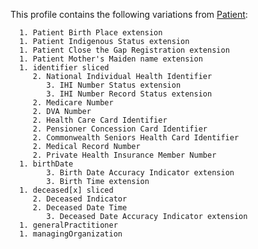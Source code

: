 This profile contains the following variations from [Patient](http://hl7.org/fhir/StructureDefinition/Patient):

      1. Patient Birth Place extension
      1. Patient Indigenous Status extension
      1. Patient Close the Gap Registration extension
      1. Patient Mother's Maiden name extension
      1. identifier sliced
         2. National Individual Health Identifier
            3. IHI Number Status extension
            3. IHI Number Record Status extension
         2. Medicare Number
         2. DVA Number
         2. Health Care Card Identifier
         2. Pensioner Concession Card Identifier
         2. Commonwealth Seniors Health Card Identifier
         2. Medical Record Number
         2. Private Health Insurance Member Number
      1. birthDate
            3. Birth Date Accuracy Indicator extension
            3. Birth Time extension
      1. deceased[x] sliced
         2. Deceased Indicator
         2. Deceased Date Time
            3. Deceased Date Accuracy Indicator extension
      1. generalPractitioner
      1. managingOrganization


